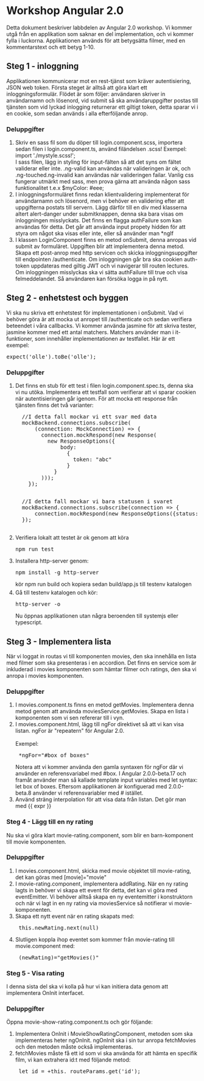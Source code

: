 # Workshop Angular 2.0
Detta dokument beskriver labbdelen av Angular 2.0 workshop.
Vi kommer utgå från en applikation som saknar en del implementation, och vi kommer fylla i luckorna.
Applikationen används för att betygsätta filmer, med en kommentarstext och ett betyg 1-10.
## Steg 1 - inloggning
Applikationen kommunicerar mot en rest-tjänst som kräver autentisiering, JSON web token. Första steget är alltså
att göra klart ett inloggningsformulär.
Flödet är som följer: användaren skriver in användarnamn och lösenord, vid submit så ska användaruppgifter postas till tjänsten som
vid lyckad inlogging returnerar ett giltigt token, detta sparar vi i en cookie, som sedan används i alla efterföljande anrop.
### Deluppgifter
<ol>
  <li>
  Skriv en sass fil som du döper till login.component.scss, importera sedan filen i login.component.ts, använd filändelsen .scss!
  Exempel: import './mystyle.scss!'; <br>
  I sass filen, lägg in styling för input-fälten så att det syns om fältet validerar eller inte.
  .ng-valid kan användas när valideringen är ok, och .ng-touched.ng-invalid kan användas när valideringen failar.
  Vanlig css fungerar utmärkt med sass, men prova gärna att använda någon sass funktionalitet t.e.x $myColor: #eee;
  </li>
  <li>
  I inloggningsformuläret finns redan klientvalidering implementerat för användarnamn och lösenord, men vi behöver en validering efter
  att uppgifterna postats till servern. Lägg därför till en div med klasserna altert alert-danger under submitknappen, denna ska bara visas om
  inloggningen misslyckats. Det finns en flagga authFailure som kan användas för detta.
  Det går att använda input propety hidden för att styra om något ska visas eller inte, eller så använder man *ngIf
  </li>
  <li>
  I klassen LoginComponent finns en metod onSubmit, denna anropas vid submit av formuläret. Uppgiften blir att implementera denna metod.
  Skapa ett post-anrop med http servicen och skicka inloggningsuppgifter till endpointen /authenticate.
  Om inloggningen går bra ska cookien auth-token
  uppdateras med giltig JWT och vi navigerar till routen lectures.
  Om inloggningen misslyckas ska vi sätta authFailure till true och visa felmeddelandet. Så användaren kan försöka logga in på nytt.
  </li>
</ol>

## Steg 2 - enhetstest och byggen
Vi ska nu skriva ett enhetstest för implementationen i onSubmit. Vad vi behöver göra är att mocka ut anropet till /authenticate och sedan verifiera beteendet i våra callbacks.
Vi kommer använda jasmine för att skriva tester, jasmine kommer med ett antal matchers. Matchers använder man i it-funktioner, som innehåller implementationen av testfallet. Här är ett exempel:
<pre>
expect('olle').toBe('olle');
</pre>

### Deluppgifter
<ol>
  <li>
  Det finns en stub för ett test i filen login.component.spec.ts, denna ska vi nu utöka. Implementera ett testfall som verifierar att vi sparar cookien när autentisieringen går igenom.
  För att mocka ett response från tjänsten finns det två varianter:
  <pre>
  //I detta fall mockar vi ett svar med data
  mockBackend.connections.subscribe(
      (connection: MockConnection) => {
        connection.mockRespond(new Response(
          new ResponseOptions({
              body:
                {
                  token: "abc"
                }
            }
        )));
    });
  </pre>
  <pre>
  //I detta fall mockar vi bara statusen i svaret
  mockBackend.connections.subscribe(connection => {
      connection.mockRespond(new ResponseOptions({status: 403}));
  });
  </pre>
  </li>
  <li>
  Verifiera lokalt att testet är ok genom att köra <pre>npm run test</pre>
  </li>
  <li>
  Installera http-server genom: <pre>npm install -g http-server</pre>
  kör npm run build och kopiera sedan build/app.js till testenv katalogen
  </li>
  <li style="margin-top:5px">
  Gå till testenv katalogen och kör:
  <pre>http-server -o</pre>
  Nu öppnas applikationen utan några beroenden till systemjs eller typescript.
  </li>
</ol>

## Steg 3 - Implementera lista
När vi loggat in routas vi till komponenten movies, den ska innehålla en lista med filmer som ska presenteras i en accordion.
Det finns en service som är inkluderad i movies komponenten som hämtar filmer och ratings, den ska vi anropa i movies komponenten.

### Deluppgifter
<ol>
  <li>
    I movies.component.ts finns en metod getMovies.
    Implementera denna metod genom att använda moviesService.getMovies.
    Skapa en lista i komponenten som vi sen refererar till i vyn.
  </li>
  <li>
    I movies.component.html, lägg till ngFor direktivet så att vi kan visa listan. ngFor är "repeatern" för Angular 2.0.
    <br><br>
    Exempel:
     <pre> *ngFor="#box of boxes" </pre>
    Notera att vi kommer använda den gamla syntaxen för ngFor där vi använder en referensvariabel med #box. I Angular 2.0.0-beta.17 och framåt
    använder man så kallade template input variables med let syntax: let box of boxes. Eftersom applikationen är konfiguerad med 2.0.0-beta.8 använder vi referensvariabler med # istället.
  </li>
  <li>
  Använd sträng interpolation för att visa data från listan.
  Det gör man med {{ expr }}
  </li>  
</ol>

### Steg 4 - Lägg till en ny rating
Nu ska vi göra klart movie-rating.component, som blir en barn-komponent till movie komponenten.

### Deluppgifter
<ol>
  <li>
    I movies.component.html, skicka med movie objektet till movie-rating, det kan göras med [movie]="movie"
  </li>
  <li>
    I movie-rating.component, implementera addRating. När en ny rating lagts in behöver vi skapa ett event för detta, det kan vi göra med eventEmitter. Vi behöver alltså skapa en ny eventemitter i konstruktorn och när vi lagt in en ny rating via moviesService så notifierar vi movie-komponenten.
  </li>
  <li>
    Skapa ett nytt event när en rating skapats med:
    <pre> this.newRating.next(null) </pre>
  </li>
  <li>
    Slutligen koppla ihop eventet som kommer från movie-rating till movie.component med:
    <pre> (newRating)="getMovies()" </pre>
  </li>
</ol>

### Steg 5 - Visa rating
I denna sista del ska vi kolla på hur vi kan initiera data genom att implementera OnInit interfacet.
### Deluppgifter
Öppna movie-show-rating.component.ts och gör följande:
<ol>
  <li>
    Implementera OnInit i MovieShowRatingComponent, metoden som ska implementeras heter ngOnInit. ngOnInit ska i sin tur anropa fetchMovies och den metoden måste också implementeras.
  </li>
  <li>
    fetchMovies måste få ett id som vi ska använda för att hämta en specifik film, vi kan extrahera id:t med följande metod:
    <pre> let id = +this._routeParams.get('id'); </pre>
  </li>
</ol>

